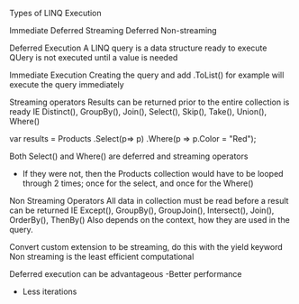 Types of LINQ Execution

Immediate
Deferred Streaming
Deferred Non-streaming

Deferred Execution
A LINQ query is a data structure ready to execute
QUery is not executed until a value is needed


Immediate Execution
Creating the query and add .ToList() for example will execute the query immediately


Streaming operators
Results can be returned prior to the entire collection is ready
IE
Distinct(), GroupBy(), Join(), Select(), Skip(), Take(), Union(), Where()


var results = Products
	.Select(p=> p)
	.Where(p => p.Color = "Red");
	
Both Select() and Where() are deferred and streaming operators
- If they were not, then the Products collection would have to be looped through 2 times; once for the select, and once for the Where()


Non Streaming Operators
All data in collection must be read before a result can be returned
IE
Except(), GroupBy(), GroupJoin(), Intersect(), Join(), OrderBy(), ThenBy()
Also depends on the context, how they are used in the query.


Convert custom extension to be streaming, do this with the yield keyword
Non streaming is the least efficient computational

Deferred execution can be advantageous
-Better performance
- Less iterations

